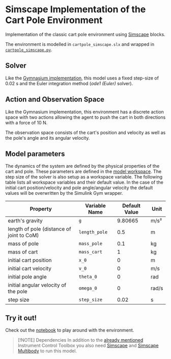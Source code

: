 # Simscape Implementation of the Cart Pole Environment

Implementation of the classic cart pole environment using [Simscape](https://www.mathworks.com/products/simscape.html) blocks.

The environment is modelled in `cartpole_simscape.slx` and wrapped in [`cartpole_simscape.py`](./cartpole_simscape.py).

## Solver

Like the [Gymnasium implementation](https://github.com/Farama-Foundation/Gymnasium/blob/08a28d38dab17cb4656cd73517bf894575ce6f1a/gymnasium/envs/classic_control/cartpole.py), this model uses a fixed step-size of 0.02 s and the Euler integration method (*ode1 (Euler)* solver).

## Action and Observation Space

Like the Gymnasium implementation, this environment has a discrete action space with two actions allowing the agent to push the cart in both directions with a force of 10 N.

The observation space consists of the cart's position and velocity as well as the pole's angle and its angular velocity.

## Model parameters

The dynamics of the system are defined by the physical properties of the cart and pole. These parameters are defined in the [model workspace](https://www.mathworks.com/help/simulink/ug/using-model-workspaces.html). The step size of the solver is also setup as a workspace variable. The following table lists all workspace variables and their default value. In the case of the initial cart position/velocity and pole angle/angular velocity the default values will be overwritten by the Simulink Gym wrapper.

| Property                                  | Variable Name | Default Value | Unit  |
| ----------------------------------------- | ------------- | ------------- | ----- |
| earth's gravity                           | `g`           | 9.80665       | m/s²  |
| length of pole (distance of joint to CoM) | `length_pole` | 0.5           | m     |
| mass of pole                              | `mass_pole`   | 0.1           | kg    |
| mass of cart                              | `mass_cart`   | 1             | kg    |
| initial cart position                     | `x_0`         | 0             | m     |
| initial cart velocity                     | `v_0`         | 0             | m/s   |
| initial pole angle                        | `theta_0`     | 0             | rad   |
| initial angular velocity of the pole      | `omega_0`     | 0             | rad/s |
| step size                                 | `step_size`   | 0.02          | s     |

## Try it out!

Check out the [notebook](./cartpole_simscape.ipynb) to play around with the environment.

> [!NOTE] Dependencies
> In addition to the [already mentioned](../../../Readme.md#setup) Instrument Control Toolbox you also need [Simscape](https://www.mathworks.com/products/simscape.html) and [Simscape Multibody](https://www.mathworks.com/products/simscape-multibody.html) to run this model.
